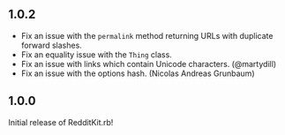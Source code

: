 ## 1.0.2

* Fix an issue with the `permalink` method returning URLs with duplicate forward slashes.
* Fix an equality issue with the `Thing` class.
* Fix an issue with links which contain Unicode characters. (@martydill)
* Fix an issue with the options hash. (Nicolas Andreas Grunbaum)

## 1.0.0

Initial release of RedditKit.rb!